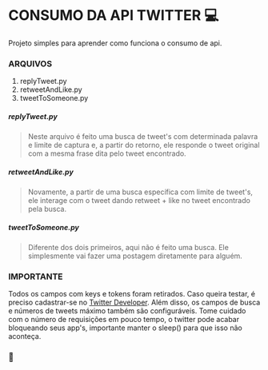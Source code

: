 # 	CONSUMO DA API TWITTER :computer:

Projeto simples para aprender como funciona o consumo de api.

### ARQUIVOS

1. replyTweet.py
2. retweetAndLike.py
3. tweetToSomeone.py

##### replyTweet.py

> Neste arquivo é feito uma busca de tweet's com determinada palavra e limite de captura e, a partir do retorno, ele responde o tweet original com a mesma frase dita pelo tweet encontrado.

##### retweetAndLike.py

> Novamente, a partir de uma busca específica com limite de tweet's, ele interage com o tweet dando retweet + like no tweet encontrado pela busca. 

##### tweetToSomeone.py

> Diferente dos dois primeiros, aqui não é feito uma busca. Ele simplesmente vai fazer uma postagem diretamente para alguém.

### IMPORTANTE

Todos os campos com keys e tokens foram retirados. Caso queira testar, é preciso cadastrar-se no [Twitter Developer](https://developer.twitter.com/en). Além disso, os campos de busca e números de tweets máximo também são configuráveis. Tome cuidado com o número de requisições em pouco tempo, o twitter pode acabar bloqueando seus app's, importante manter o sleep() para que isso não aconteça.

### :wolf:



